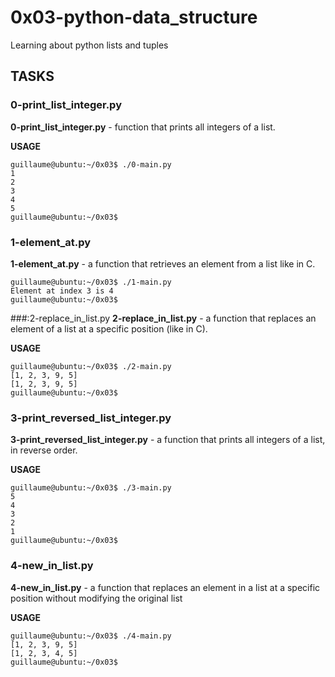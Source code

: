 # 0x03-python-data_structure

Learning about python lists and tuples

## TASKS

### 0-print_list_integer.py

**0-print_list_integer.py** - function that prints all integers of a list.

**USAGE**
```
guillaume@ubuntu:~/0x03$ ./0-main.py
1
2
3
4
5
guillaume@ubuntu:~/0x03$
```

### 1-element_at.py
**1-element_at.py** - a function that retrieves an element from a list like in C.

```
guillaume@ubuntu:~/0x03$ ./1-main.py
Element at index 3 is 4
guillaume@ubuntu:~/0x03$
```


###:2-replace_in_list.py
**2-replace_in_list.py** - a function that replaces an element of a list at a specific position (like in C).

**USAGE**
```
guillaume@ubuntu:~/0x03$ ./2-main.py
[1, 2, 3, 9, 5]
[1, 2, 3, 9, 5]
guillaume@ubuntu:~/0x03$
```

### 3-print_reversed_list_integer.py
**3-print_reversed_list_integer.py** -  a function that prints all integers of a list, in reverse order.

**USAGE**
```
guillaume@ubuntu:~/0x03$ ./3-main.py
5
4
3
2
1
guillaume@ubuntu:~/0x03$
```

### 4-new_in_list.py

**4-new_in_list.py** -  a function that replaces an element in a list at a specific position without modifying the original list

**USAGE**
```
guillaume@ubuntu:~/0x03$ ./4-main.py
[1, 2, 3, 9, 5]
[1, 2, 3, 4, 5]
guillaume@ubuntu:~/0x03$
```
